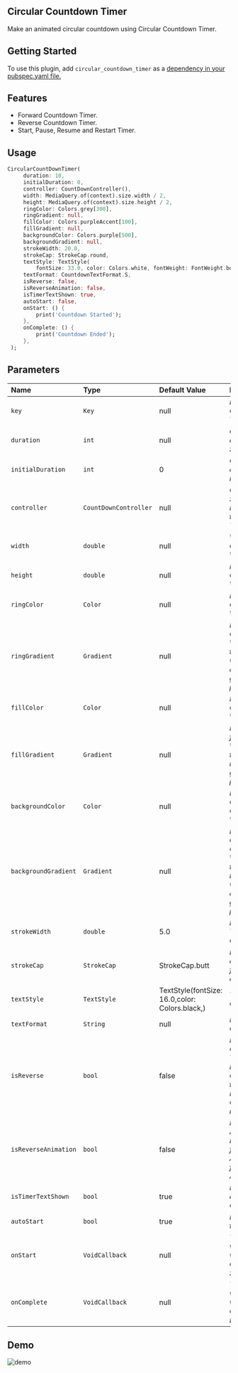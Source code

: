 ## Circular Countdown Timer

Make an animated circular countdown using Circular Countdown Timer.

## Getting Started

To use this plugin, add `circular_countdown_timer` as a [dependency in your pubspec.yaml file.](https://flutter.dev/docs/development/packages-and-plugins/using-packages)

## Features
* Forward Countdown Timer.
* Reverse Countdown Timer.
* Start, Pause, Resume and Restart Timer.

## Usage

```dart
CircularCountDownTimer(
     duration: 10,
     initialDuration: 0,
     controller: CountDownController(),
     width: MediaQuery.of(context).size.width / 2,
     height: MediaQuery.of(context).size.height / 2,
     ringColor: Colors.grey[300],
     ringGradient: null,
     fillColor: Colors.purpleAccent[100],
     fillGradient: null,
     backgroundColor: Colors.purple[500],
     backgroundGradient: null,
     strokeWidth: 20.0,
     strokeCap: StrokeCap.round,
     textStyle: TextStyle(
         fontSize: 33.0, color: Colors.white, fontWeight: FontWeight.bold),
     textFormat: CountdownTextFormat.S,
     isReverse: false,
     isReverseAnimation: false,
     isTimerTextShown: true,
     autoStart: false,
     onStart: () {
         print('Countdown Started');
     },
     onComplete: () {
         print('Countdown Ended');
     },
 );
```

## Parameters
|Name|Type|Default Value|Description
|:-------------|:----------|:--------|:------------|
|`key`|`Key`|null|*Key for Countdown Timer.*|
|`duration`|`int`|null|*Countdown duration in Seconds.*|
|`initialDuration`|`int`|0|*Countdown initial elapsed Duration in Seconds.*|
|`controller`|`CountDownController`|null|*Controls (i.e Start, Pause, Resume, Restart) the Countdown Timer.*|
|`width`|`double`|null|*Width of the Countdown Widget.*|
|`height`|`double`|null|*Height of the Countdown Widget.*|
|`ringColor`|`Color`|null|*Ring Color for Countdown Widget.*|
|`ringGradient`|`Gradient`|null|*Ring Gradient for Countdown Widget. Note that ringColor will not be effective if gradient is provided.*|
|`fillColor`|`Color`|null|*Filling Color for Countdown Widget.*|
|`fillGradient`|`Gradient`|null|*Filling Gradient for Countdown Widget. Note that fillColor will not be effective if gradient is provided.*|
|`backgroundColor`|`Color`|null|*Background Color for Countdown Widget.*|
|`backgroundGradient`|`Gradient`|null|*Background Gradient for Countdown Widget. Note that backgroundColor will not be effective if gradient is provided.*|
|`strokeWidth`|`double`|5.0|*Border Thickness of the Countdown Ring.*|
|`strokeCap`|`StrokeCap`|StrokeCap.butt|*Begin and end contours with a flat edge and no extension.*|
|`textStyle`|`TextStyle`|TextStyle(fontSize: 16.0,color: Colors.black,)|*Text Style for Countdown Text.*|
|`textFormat`|`String`|null|*Format for the Countdown Text.*|
|`isReverse`|`bool`|false|*Handles Countdown Timer (true for Reverse Countdown (max to 0), false for Forward Countdown (0 to max)).*|
|`isReverseAnimation`|`bool`|false|*Handles Animation Direction (true for Reverse Animation, false for Forward Animation).*|
|`isTimerTextShown`|`bool`|true|*Handles visibility of the Countdown Text.*|
|`autoStart`|`bool`|true|*Handles the timer start.*|
|`onStart`|`VoidCallback`|null|*This Callback will execute when the Countdown Starts.*|
|`onComplete`|`VoidCallback`|null|*This Callback will execute when the Countdown Ends.*|

## Demo

![demo](https://user-images.githubusercontent.com/30389103/107875872-235f9e80-6ee4-11eb-9fd5-4e57d8f1cb00.gif)